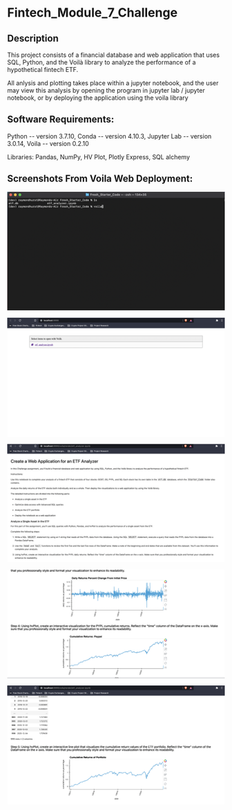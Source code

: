 # Fintech_Module_7_Challenge

## Description
This project consists of a financial database and web application that uses SQL, Python, and the Voilà library to analyze the performance of a hypothetical fintech ETF.

All anlysis and plotting takes place within a jupyter notebook, and the user may view this analysis by opening the program in jupyter lab / jupyter notebook, or by deploying the application using the voila library

## Software Requirements:
Python -- version 3.7.10, Conda -- version 4.10.3, Jupyter Lab -- version 3.0.14, Voila -- version 0.2.10

Libraries: Pandas, NumPy, HV Plot, Plotly Express, SQL alchemy

## Screenshots From Voila Web Deployment:

![alt text](https://github.com/rhurst11/Fintech_Module_7_Challenge/blob/main/Voila_Examples/Voila_1.png)

![alt text](https://github.com/rhurst11/Fintech_Module_7_Challenge/blob/main/Voila_Examples/Voila_2.png)

![alt text](https://github.com/rhurst11/Fintech_Module_7_Challenge/blob/main/Voila_Examples/Voila_3.png)

![alt text](https://github.com/rhurst11/Fintech_Module_7_Challenge/blob/main/Voila_Examples/Voila_4.png)

![alt text](https://github.com/rhurst11/Fintech_Module_7_Challenge/blob/main/Voila_Examples/Voila_5.png)
